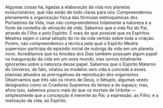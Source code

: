 ﻿Algumas coisas há, ligadas à elaboração da vida nos planetas evolucionários, que não estão de todo claras para nós. Compreendemos plenamente a organização física das fórmulas eletroquímicas dos Portadores da Vida, mas não compreendemos totalmente a natureza e a fonte da *centelha de ativação da vida.* Sabemos que a vida flui do Pai, através do Filho e *pelo* Espírito. É mais do que possível que os Espíritos Mestres sejam o canal sétuplo do rio da vida vertido sobre toda a criação. Porém, não compreendemos a técnica pela qual o Espírito Mestre supervisor participa do episódio inicial de outorga da vida em um planeta novo. Acreditamos que os Anciães dos Dias também possuam algum papel na inauguração da vida em um novo mundo, mas somos totalmente ignorantes sobre a natureza desse papel. Sabemos que o Espírito Materno do Universo, de fato, vitaliza os modelos sem vida e concede a esses plasmas ativados as prerrogativas da reprodução dos organismos. Observamos que três são os níveis de Deus, o Sétuplo, algumas vezes designados como os Criadores Supremos do tempo e do espaço; mas, afora isso, sabemos pouco mais do que os mortais de Urântia — simplesmente que a concepção é inerente ao Pai; a expressão, ao Filho; e a realização da vida, ao Espírito.